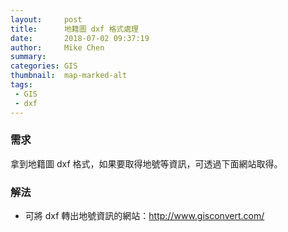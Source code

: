 ```yaml
---
layout:     post
title:      地籍圖 dxf 格式處理
date:       2018-07-02 09:37:19
author:     Mike Chen
summary:    
categories: GIS
thumbnail:  map-marked-alt
tags:
 - GIS
 - dxf
---
```


### 需求

拿到地籍圖 dxf 格式，如果要取得地號等資訊，可透過下面網站取得。

### 解法

* 可將 dxf 轉出地號資訊的網站：http://www.gisconvert.com/